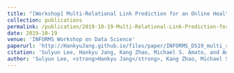 ```yaml
---
title: "[Workshop] Multi-Relational Link Prediction for an Online Health Community"
collection: publications
permalink: /publication/2019-10-19-Multi-Relational-Link-Prediction-for-an-Online-Health-Community
date: 2019-10-19
venue: 'INFORMS Workshop on Data Science'
paperurl: 'http://HankyuJang.github.io/files/paper/INFORMS_DS19_multi_relational_link_prediction.pdf'
citation: 'Sulyun Lee, Hankyu Jang, Kang Zhao, Michael S. Amato, and Amanda L. Graham. 2019. &quot;Multi-Relational Link Prediction for an Online Health Community&quot; <i>INFORMS Workshop on Data Science, Seattle, WA, USA</i>'
author: 'Sulyun Lee, <strong>Hankyu Jang</strong>, Kang Zhao, Michael S. Amato, and Amanda L. Graham'
---
```


